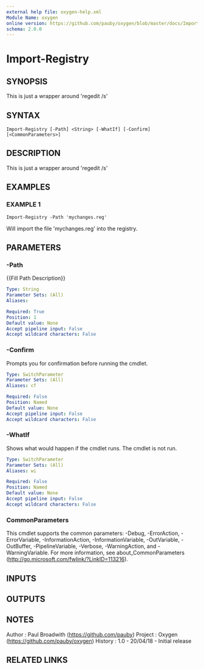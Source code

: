 ```yaml
---
external help file: oxygen-help.xml
Module Name: oxygen
online version: https://github.com/pauby/oxygen/blob/master/docs/Import-Registry.md
schema: 2.0.0
---
```


# Import-Registry

## SYNOPSIS
This is just a wrapper around 'regedit /s'

## SYNTAX

```
Import-Registry [-Path] <String> [-WhatIf] [-Confirm] [<CommonParameters>]
```

## DESCRIPTION
This is just a wrapper around 'regedit /s'

## EXAMPLES

### EXAMPLE 1
```
Import-Registry -Path 'mychanges.reg'
```

Will import the file 'mychanges.reg' into the registry.

## PARAMETERS

### -Path
{{Fill Path Description}}

```yaml
Type: String
Parameter Sets: (All)
Aliases:

Required: True
Position: 1
Default value: None
Accept pipeline input: False
Accept wildcard characters: False
```

### -Confirm
Prompts you for confirmation before running the cmdlet.

```yaml
Type: SwitchParameter
Parameter Sets: (All)
Aliases: cf

Required: False
Position: Named
Default value: None
Accept pipeline input: False
Accept wildcard characters: False
```

### -WhatIf
Shows what would happen if the cmdlet runs.
The cmdlet is not run.

```yaml
Type: SwitchParameter
Parameter Sets: (All)
Aliases: wi

Required: False
Position: Named
Default value: None
Accept pipeline input: False
Accept wildcard characters: False
```

### CommonParameters
This cmdlet supports the common parameters: -Debug, -ErrorAction, -ErrorVariable, -InformationAction, -InformationVariable, -OutVariable, -OutBuffer, -PipelineVariable, -Verbose, -WarningAction, and -WarningVariable.
For more information, see about_CommonParameters (http://go.microsoft.com/fwlink/?LinkID=113216).

## INPUTS

## OUTPUTS

## NOTES
Author  : Paul Broadwith (https://github.com/pauby)
Project : Oxygen (https://github.com/pauby/oxygen)
History : 1.0 - 20/04/18 - Initial release

## RELATED LINKS
